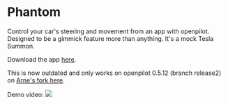 # Phantom
Control your car's steering and movement from an app with openpilot. Designed to be a gimmick feature more than anything. It's a mock Tesla Summon.

Download the app [here](https://github.com/ShaneSmiskol/phantom-app/blob/master/phantom-app.apk?raw=true).

This is now outdated and only works on openpilot 0.5.12 (branch release2) on [Arne's fork here](https://github.com/arne182/openpilot).

Demo video:
[![](https://img.youtube.com/vi/ghNnBpcPG7g/0.jpg)](https://youtu.be/ghNnBpcPG7g?t=313)
